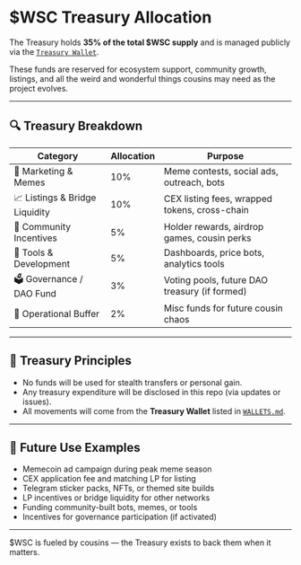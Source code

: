 # $WSC Treasury Allocation

The Treasury holds **35% of the total $WSC supply** and is managed publicly via the [`Treasury Wallet`](./WALLETS.md).

These funds are reserved for ecosystem support, community growth, listings, and all the weird and wonderful things cousins may need as the project evolves.

---

## 🔍 Treasury Breakdown

| Category                  | Allocation | Purpose |
|---------------------------|------------|---------|
| 📣 Marketing & Memes       | 10%        | Meme contests, social ads, outreach, bots |
| 📈 Listings & Bridge Liquidity | 10%    | CEX listing fees, wrapped tokens, cross-chain |
| 🎁 Community Incentives   | 5%         | Holder rewards, airdrop games, cousin perks |
| 🧰 Tools & Development     | 5%         | Dashboards, price bots, analytics tools |
| 🗳 Governance / DAO Fund   | 3%         | Voting pools, future DAO treasury (if formed) |
| 🧾 Operational Buffer      | 2%         | Misc funds for future cousin chaos |

---

## 🧱 Treasury Principles

- No funds will be used for stealth transfers or personal gain.
- Any treasury expenditure will be disclosed in this repo (via updates or issues).
- All movements will come from the **Treasury Wallet** listed in [`WALLETS.md`](./WALLETS.md).

---

## 📜 Future Use Examples

- Memecoin ad campaign during peak meme season
- CEX application fee and matching LP for listing
- Telegram sticker packs, NFTs, or themed site builds
- LP incentives or bridge liquidity for other networks
- Funding community-built bots, memes, or tools
- Incentives for governance participation (if activated)

---

$WSC is fueled by cousins — the Treasury exists to back them when it matters.

